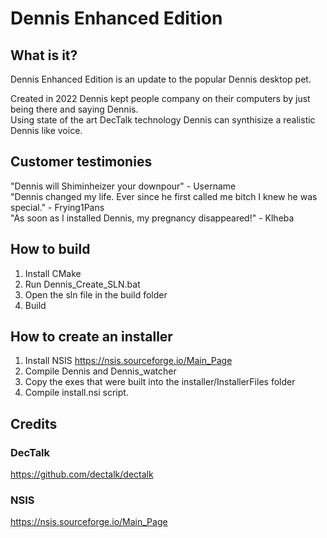 # Dennis Enhanced Edition

## What is it?

Dennis Enhanced Edition is an update to the popular Dennis desktop pet. 

Created in 2022 Dennis kept people company on their computers by just being there and saying Dennis. \
Using state of the art DecTalk technology Dennis can synthisize a realistic Dennis like voice.

## Customer testimonies

"Dennis will Shiminheizer your downpour" - Username \
"Dennis changed my life. Ever since he first called me bitch I knew he was special." - Frying1Pans \
"As soon as I installed Dennis, my pregnancy disappeared!" - Klheba

## How to build

1. Install CMake
2. Run Dennis_Create_SLN.bat
3. Open the sln file in the build folder
4. Build

## How to create an installer

1. Install NSIS https://nsis.sourceforge.io/Main_Page
2. Compile Dennis and Dennis_watcher
3. Copy the exes that were built into the installer/InstallerFiles folder
4. Compile install.nsi script.

## Credits

### DecTalk
https://github.com/dectalk/dectalk

### NSIS
https://nsis.sourceforge.io/Main_Page
